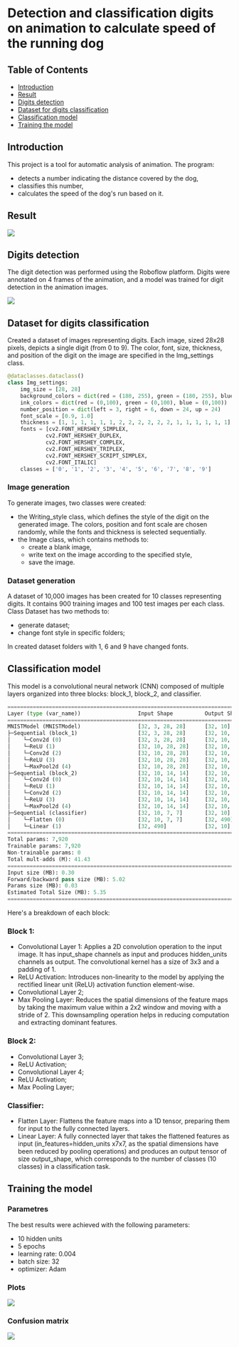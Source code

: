 # Detection and classification digits on animation to calculate speed of the running dog

## Table of Contents

- [Introduction](#introduction)
- [Result](#result)
- [Digits detection](#digits-detection)
- [Dataset for digits classification](#dataset-for-digits-classification)
- [Classification model](#classification-model)
- [Training the model](#training-the-model)
 
## Introduction
This project is a tool for automatic analysis of animation. The program:
* detects a number indicating the distance covered by the dog,
* classifies this number,
* calculates the speed of the dog's run based on it.

## Result
![](https://github.com/NataliaNadolna/Digits-detection-and-classification/blob/main/result.gif)

## Digits detection
The digit detection was performed using the Roboflow platform. Digits were annotated on 4 frames of the animation, and a model was trained for digit detection in the animation images.

![](https://github.com/NataliaNadolna/Digits-detection-and-classification/blob/main/prediction.jpg)

## Dataset for digits classification
Created a dataset of images representing digits. Each image, sized 28x28 pixels, depicts a single digit (from 0 to 9). The color, font, size, thickness, and position of the digit on the image are specified in the Img_settings class.
```python
@dataclasses.dataclass()
class Img_settings:
    img_size = [28, 28]
    background_colors = dict(red = (180, 255), green = (180, 255), blue = (180, 255))
    ink_colors = dict(red = (0,100), green = (0,100), blue = (0,100))
    number_position = dict(left = 3, right = 6, down = 24, up = 24)
    font_scale = [0.9, 1.0]
    thickness = [1, 1, 1, 1, 1, 1, 2, 2, 2, 2, 2, 2, 1, 1, 1, 1, 1, 1]
    fonts = [cv2.FONT_HERSHEY_SIMPLEX,
            cv2.FONT_HERSHEY_DUPLEX, 
            cv2.FONT_HERSHEY_COMPLEX, 
            cv2.FONT_HERSHEY_TRIPLEX,
            cv2.FONT_HERSHEY_SCRIPT_SIMPLEX,
            cv2.FONT_ITALIC]
    classes = ['0', '1', '2', '3', '4', '5', '6', '7', '8', '9']
```

### Image generation
To generate images, two classes were created: 
* the Writing_style class, which defines the style of the digit on the generated image. The colors, position and font scale are chosen randomly, while the fonts and thickness is selected sequentially.
* the Image class, which contains methods to:
  - create a blank image,
  - write text on the image according to the specified style,
  - save the image.

### Dataset generation
A dataset of 10,000 images has been created for 10 classes representing digits. It contains 900 training images and 100 test images per each class.
Class Dataset has two methods to:
* generate dataset;
* change font style in specific folders;

In created dataset folders with 1, 6 and 9 have changed fonts.
  
## Classification model
This model is a convolutional neural network (CNN) composed of multiple layers organized into three blocks: block_1, block_2, and classifier.
```python
========================================================================================================================
Layer (type (var_name))                  Input Shape          Output Shape         Param #              Trainable
========================================================================================================================
MNISTModel (MNISTModel)                  [32, 3, 28, 28]      [32, 10]             --                   True
├─Sequential (block_1)                   [32, 3, 28, 28]      [32, 10, 14, 14]     --                   True
│    └─Conv2d (0)                        [32, 3, 28, 28]      [32, 10, 28, 28]     280                  True
│    └─ReLU (1)                          [32, 10, 28, 28]     [32, 10, 28, 28]     --                   --
│    └─Conv2d (2)                        [32, 10, 28, 28]     [32, 10, 28, 28]     910                  True
│    └─ReLU (3)                          [32, 10, 28, 28]     [32, 10, 28, 28]     --                   --
│    └─MaxPool2d (4)                     [32, 10, 28, 28]     [32, 10, 14, 14]     --                   --
├─Sequential (block_2)                   [32, 10, 14, 14]     [32, 10, 7, 7]       --                   True
│    └─Conv2d (0)                        [32, 10, 14, 14]     [32, 10, 14, 14]     910                  True
│    └─ReLU (1)                          [32, 10, 14, 14]     [32, 10, 14, 14]     --                   --
│    └─Conv2d (2)                        [32, 10, 14, 14]     [32, 10, 14, 14]     910                  True
│    └─ReLU (3)                          [32, 10, 14, 14]     [32, 10, 14, 14]     --                   --
│    └─MaxPool2d (4)                     [32, 10, 14, 14]     [32, 10, 7, 7]       --                   --
├─Sequential (classifier)                [32, 10, 7, 7]       [32, 10]             --                   True
│    └─Flatten (0)                       [32, 10, 7, 7]       [32, 490]            --                   --
│    └─Linear (1)                        [32, 490]            [32, 10]             4,910                True
========================================================================================================================
Total params: 7,920
Trainable params: 7,920
Non-trainable params: 0
Total mult-adds (M): 41.43
========================================================================================================================
Input size (MB): 0.30
Forward/backward pass size (MB): 5.02
Params size (MB): 0.03
Estimated Total Size (MB): 5.35
========================================================================================================================
```

Here's a breakdown of each block:
### Block 1:
* Convolutional Layer 1: Applies a 2D convolution operation to the input image. It has input_shape channels as input and produces hidden_units channels as output. The convolutional kernel has a size of 3x3 and a padding of 1.
* ReLU Activation: Introduces non-linearity to the model by applying the rectified linear unit (ReLU) activation function element-wise.
* Convolutional Layer 2;
* Max Pooling Layer: Reduces the spatial dimensions of the feature maps by taking the maximum value within a 2x2 window and moving with a stride of 2. This downsampling operation helps in reducing computation and extracting dominant features.
### Block 2:
* Convolutional Layer 3;
* ReLU Activation;
* Convolutional Layer 4;
* ReLU Activation;
* Max Pooling Layer;
### Classifier:
* Flatten Layer: Flattens the feature maps into a 1D tensor, preparing them for input to the fully connected layers.
* Linear Layer: A fully connected layer that takes the flattened features as input (in_features=hidden_units x7x7, as the spatial dimensions have been reduced by pooling operations) and produces an output tensor of size output_shape, which corresponds to the number of classes (10 classes) in a classification task.

## Training the model
### Parametres
The best results were achieved with the following parameters:
* 10 hidden units
* 5 epochs
* learning rate: 0.004
* batch size: 32
* optimizer: Adam

### Plots
![](https://github.com/NataliaNadolna/Digits-detection-and-classification/blob/main/plots.png)

### Confusion matrix
![](https://github.com/NataliaNadolna/Digits-detection-and-classification/blob/main/matrix.png)
